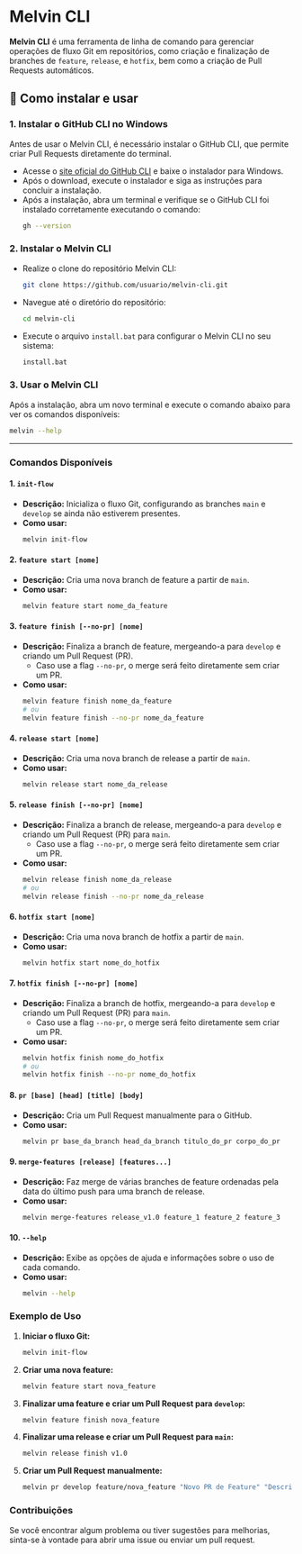 
# Melvin CLI

**Melvin CLI** é uma ferramenta de linha de comando para gerenciar operações de fluxo Git em repositórios, como criação e finalização de branches de `feature`, `release`, e `hotfix`, bem como a criação de Pull Requests automáticos.

## 🚀 Como instalar e usar

### 1. Instalar o GitHub CLI no Windows

Antes de usar o Melvin CLI, é necessário instalar o GitHub CLI, que permite criar Pull Requests diretamente do terminal.

- Acesse o [site oficial do GitHub CLI](https://cli.github.com/) e baixe o instalador para Windows.
- Após o download, execute o instalador e siga as instruções para concluir a instalação.
- Após a instalação, abra um terminal e verifique se o GitHub CLI foi instalado corretamente executando o comando:
  ```bash
  gh --version
  ```

### 2. Instalar o Melvin CLI

- Realize o clone do repositório Melvin CLI:
  ```bash
  git clone https://github.com/usuario/melvin-cli.git
  ```
- Navegue até o diretório do repositório:
  ```bash
  cd melvin-cli
  ```
- Execute o arquivo `install.bat` para configurar o Melvin CLI no seu sistema:
  ```bash
  install.bat
  ```

### 3. Usar o Melvin CLI

Após a instalação, abra um novo terminal e execute o comando abaixo para ver os comandos disponíveis:
```bash
melvin --help
```

---

### Comandos Disponíveis

#### 1. `init-flow`
- **Descrição:** Inicializa o fluxo Git, configurando as branches `main` e `develop` se ainda não estiverem presentes.
- **Como usar:** 
  ```bash
  melvin init-flow
  ```

#### 2. `feature start [nome]`
- **Descrição:** Cria uma nova branch de feature a partir de `main`.
- **Como usar:** 
  ```bash
  melvin feature start nome_da_feature
  ```

#### 3. `feature finish [--no-pr] [nome]`
- **Descrição:** Finaliza a branch de feature, mergeando-a para `develop` e criando um Pull Request (PR). 
  - Caso use a flag `--no-pr`, o merge será feito diretamente sem criar um PR.
- **Como usar:** 
  ```bash
  melvin feature finish nome_da_feature
  # ou
  melvin feature finish --no-pr nome_da_feature
  ```

#### 4. `release start [nome]`
- **Descrição:** Cria uma nova branch de release a partir de `main`.
- **Como usar:** 
  ```bash
  melvin release start nome_da_release
  ```

#### 5. `release finish [--no-pr] [nome]`
- **Descrição:** Finaliza a branch de release, mergeando-a para `develop` e criando um Pull Request (PR) para `main`. 
  - Caso use a flag `--no-pr`, o merge será feito diretamente sem criar um PR.
- **Como usar:** 
  ```bash
  melvin release finish nome_da_release
  # ou
  melvin release finish --no-pr nome_da_release
  ```

#### 6. `hotfix start [nome]`
- **Descrição:** Cria uma nova branch de hotfix a partir de `main`.
- **Como usar:** 
  ```bash
  melvin hotfix start nome_do_hotfix
  ```

#### 7. `hotfix finish [--no-pr] [nome]`
- **Descrição:** Finaliza a branch de hotfix, mergeando-a para `develop` e criando um Pull Request (PR) para `main`.
  - Caso use a flag `--no-pr`, o merge será feito diretamente sem criar um PR.
- **Como usar:** 
  ```bash
  melvin hotfix finish nome_do_hotfix
  # ou
  melvin hotfix finish --no-pr nome_do_hotfix
  ```

#### 8. `pr [base] [head] [title] [body]`
- **Descrição:** Cria um Pull Request manualmente para o GitHub.
- **Como usar:** 
  ```bash
  melvin pr base_da_branch head_da_branch titulo_do_pr corpo_do_pr
  ```

#### 9. `merge-features [release] [features...]`
- **Descrição:** Faz merge de várias branches de feature ordenadas pela data do último push para uma branch de release.
- **Como usar:** 
  ```bash
  melvin merge-features release_v1.0 feature_1 feature_2 feature_3
  ```

#### 10. `--help`
- **Descrição:** Exibe as opções de ajuda e informações sobre o uso de cada comando.
- **Como usar:** 
  ```bash
  melvin --help
  ```

### Exemplo de Uso

1. **Iniciar o fluxo Git:**
   ```bash
   melvin init-flow
   ```

2. **Criar uma nova feature:**
   ```bash
   melvin feature start nova_feature
   ```

3. **Finalizar uma feature e criar um Pull Request para `develop`:**
   ```bash
   melvin feature finish nova_feature
   ```

4. **Finalizar uma release e criar um Pull Request para `main`:**
   ```bash
   melvin release finish v1.0
   ```

5. **Criar um Pull Request manualmente:**
   ```bash
   melvin pr develop feature/nova_feature "Novo PR de Feature" "Descrição detalhada do PR"
   ```

### Contribuições

Se você encontrar algum problema ou tiver sugestões para melhorias, sinta-se à vontade para abrir uma issue ou enviar um pull request.
